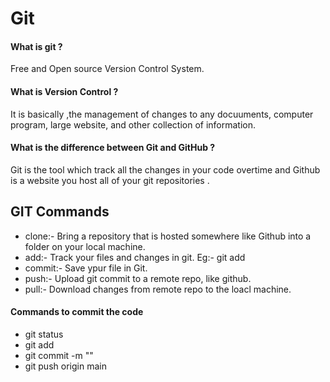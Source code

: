 # Git

#### What is git ?

Free and Open source Version Control System.

#### What is Version Control ?

It is basically ,the management of changes to any docuuments, computer program, large website, and other collection of information.

#### What is the difference between Git and GitHub ?

Git is the tool which track all the changes in your code overtime and Github is a website you host all of your git repositories .

## GIT Commands

* clone:- Bring a repository that is hosted somewhere like Github into a folder on your local machine. 
* add:- Track your files and changes in git.  Eg:- git add <file>
* commit:- Save ypur file in Git. 
* push:- Upload git commit to a remote repo, like github. 
* pull:- Download changes from remote repo to the loacl machine. 

#### Commands to commit the code
  
* git status
* git add <filename>
* git commit -m "<context>"
* git push origin main
  
